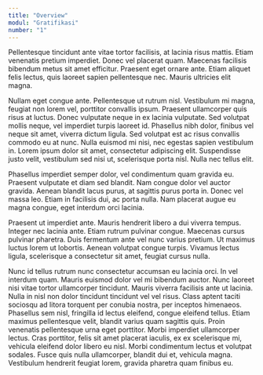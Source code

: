 ```yaml
---
title: "Overview"
modul: "Gratifikasi"
number: "1"
---
```


Pellentesque tincidunt ante vitae tortor facilisis, at lacinia risus mattis. Etiam venenatis pretium imperdiet. Donec vel placerat quam. Maecenas facilisis bibendum metus sit amet efficitur. Praesent eget ornare ante. Etiam aliquet felis lectus, quis laoreet sapien pellentesque nec. Mauris ultricies elit magna.

Nullam eget congue ante. Pellentesque ut rutrum nisl. Vestibulum mi magna, feugiat non lorem vel, porttitor convallis ipsum. Praesent ullamcorper quis risus at luctus. Donec vulputate neque in ex lacinia vulputate. Sed volutpat mollis neque, vel imperdiet turpis laoreet id. Phasellus nibh dolor, finibus vel neque sit amet, viverra dictum ligula. Sed volutpat est ac risus convallis commodo eu at nunc. Nulla euismod mi nisi, nec egestas sapien vestibulum in. Lorem ipsum dolor sit amet, consectetur adipiscing elit. Suspendisse justo velit, vestibulum sed nisi ut, scelerisque porta nisl. Nulla nec tellus elit.

Phasellus imperdiet semper dolor, vel condimentum quam gravida eu. Praesent vulputate et diam sed blandit. Nam congue dolor vel auctor gravida. Aenean blandit lacus purus, at sagittis purus porta in. Donec vel massa leo. Etiam in facilisis dui, ac porta nulla. Nam placerat augue eu magna congue, eget interdum orci lacinia.

Praesent ut imperdiet ante. Mauris hendrerit libero a dui viverra tempus. Integer nec lacinia ante. Etiam rutrum pulvinar congue. Maecenas cursus pulvinar pharetra. Duis fermentum ante vel nunc varius pretium. Ut maximus luctus lorem ut lobortis. Aenean volutpat congue turpis. Vivamus lectus ligula, scelerisque a consectetur sit amet, feugiat cursus nulla.

Nunc id tellus rutrum nunc consectetur accumsan eu lacinia orci. In vel interdum quam. Mauris euismod dolor vel mi bibendum auctor. Nunc laoreet nisi vitae tortor ullamcorper tincidunt. Mauris viverra facilisis ante ut lacinia. Nulla in nisl non dolor tincidunt tincidunt vel vel risus. Class aptent taciti sociosqu ad litora torquent per conubia nostra, per inceptos himenaeos. Phasellus sem nisl, fringilla id lectus eleifend, congue eleifend tellus. Etiam maximus pellentesque velit, blandit varius quam sagittis quis. Proin venenatis pellentesque urna eget porttitor. Morbi imperdiet ullamcorper lectus. Cras porttitor, felis sit amet placerat iaculis, ex ex scelerisque mi, vehicula eleifend dolor libero eu nisl. Morbi condimentum lectus et volutpat sodales. Fusce quis nulla ullamcorper, blandit dui et, vehicula magna. Vestibulum hendrerit feugiat lorem, gravida pharetra quam finibus eu.
